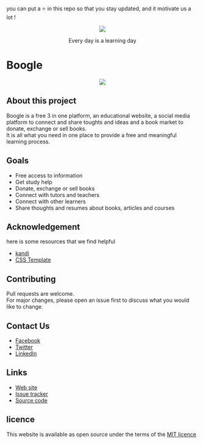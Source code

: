 you can put a :star: in this repo so that you stay updated, and it motivate us a lot !  
<p align="center">
  <img src="https://github.com/elghemary/Boogle/blob/main/images/logo.png"/>
</p>

<p align="center">Every day is a learning day</p>

# Boogle
<p align="center">
  <img src="https://github.com/elghemary/Boogle/blob/main/images/website_screenshoot.png"/>
</p>

## About this project  
Boogle is a free 3 in one platform, an educational website, a social media platform to connect and share toughts and ideas and a book market to donate, exchange or sell books.  
It is all what you need in one place to provide a free and meaningful learning process.

## Goals 
- Free access to information
- Get study help
- Donate, exchange or sell books
- Connect with tutors and teachers
- Connect with other learners
- Share thoughts and resumes about books, articles and courses

## Acknowledgement
here is some resources that we find helpful  
- [kandi](https://kandi.openweaver.com/home)
- [CSS Template](https://www.free-css.com/free-css-templates/page263/mind)

## Contributing 
Pull requests are welcome.  
For major changes, please open an issue first to discuss what you would like to change.

## Contact Us
- [Facebook](https://facebook.com/boogle/)  
- [Twitter](https://twitter.com/boogle/)  
- [LinkedIn](https://linkedin.com/in/boogle/)  

## Links 
- [Web site](boogle.com)
- [Issue tracker](https://github.com/Davedelali/Boogle/issues)
- [Source code](https://github.com/Davedelali/Boogle)

## licence
This website is available as open source under the terms of the [MIT licence](https://opensource.org/licenses/MIT)
